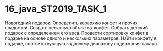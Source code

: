 # 16_java_ST2019_TASK_1
Новогодний подарок. Определить иерархию конфет и прочих сладостей.
Создать несколько объектов-конфет. Собрать детский подарок с определением его веса.
Провести сортировку конфет в подарке на основе одного и нескольких параметров.
Найти конфету в подарке, соответствующую заданному диапазону содержания сахара. 
